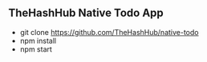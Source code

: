 ## TheHashHub Native Todo App

- git clone https://github.com/TheHashHub/native-todo
- npm install
- npm start
